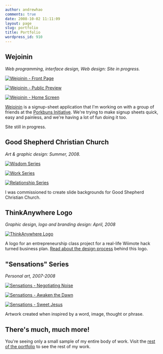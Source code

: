 ```yaml
---
author: andrewhao
comments: true
date: 2008-10-02 11:11:09
layout: page
slug: portfolio
title: Portfolio
wordpress_id: 910
---
```


## Wejoinin


_Web programming, interface design, Web design: Site in progress._

[![Wejoinin - Front Page](http://farm4.static.flickr.com/3246/2908053750_82b0d33942.jpg)](http://www.flickr.com/photos/andrewhao/2908053750/)

[![Wejoinin - Public Preview](http://farm4.static.flickr.com/3197/2907208783_a37caf4055.jpg)](http://www.flickr.com/photos/andrewhao/2907208783/)

[![Wejoinin - Home Screen](http://farm4.static.flickr.com/3156/2907208683_ec2eb5f2f0.jpg)](http://www.flickr.com/photos/andrewhao/2907208683/)

[Wejoinin](http://www.wejoinin.com) is a signup-sheet application that I'm working on with a group of friends at the [Porkbuns Initiative](http://www.porkbuns.net). We're trying to make signup sheets quick, easy and painless, and we're having a lot of fun doing it too.

Site still in progress.


## Good Shepherd Christian Church


_Art & graphic design: Summer, 2008._

[![Wisdom Series](http://farm4.static.flickr.com/3070/2765066814_0b8dd115f3.jpg)](http://www.flickr.com/photos/andrewhao/2765066814/)

[![Work Series](http://farm4.static.flickr.com/3184/2764222573_62576684e8.jpg)](http://www.flickr.com/photos/andrewhao/2764222573/)

[![Relationship Series](http://farm4.static.flickr.com/3272/2764223687_7390aa8f77.jpg)](http://www.flickr.com/photos/andrewhao/2764223687/)

I was commissioned to create slide backgrounds for Good Shepherd Christian Church.


## ThinkAnywhere Logo


_Graphic design, logo and branding design: April, 2008_

[![ThinkAnywhere Logo](http://farm4.static.flickr.com/3122/2906492702_f3fcc97334.jpg)](http://www.flickr.com/photos/andrewhao/2906492702/)

A logo for an entrepreneurship class project for a real-life Wiimote hack turned business plan. [Read about the design process](http://www.g9labs.com/2008/04/07/designing-the-thinkanywhere-logo/) behind this logo.


## "Sensations" Series


_Personal art, 2007-2008_

[![Sensations - Negotiating Noise](http://farm3.static.flickr.com/2124/2443375144_9e096efe29.jpg)](http://www.flickr.com/photos/andrewhao/2443375144/)

[![Sensations - Awaken the Dawn](http://farm3.static.flickr.com/2379/1756742112_a54cf5e9a8.jpg)](http://www.flickr.com/photos/andrewhao/1756742112/)

[![Sensations - Sweet Jesus](http://farm3.static.flickr.com/2017/1739345889_b6f64cf56a.jpg)](http://www.flickr.com/photos/andrewhao/1739345889/)

Artwork created when inspired by a word, image, thought or phrase.



## There's much, much more!



You're seeing only a small sample of my entire body of work. Visit the [rest of the portfolio](http://portfolio.g9labs.com) to see the rest of my work.
